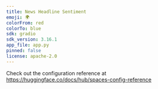 ```yaml
---
title: News Headline Sentiment
emoji: 🌍
colorFrom: red
colorTo: blue
sdk: gradio
sdk_version: 3.16.1
app_file: app.py
pinned: false
license: apache-2.0
---
```


Check out the configuration reference at https://huggingface.co/docs/hub/spaces-config-reference

